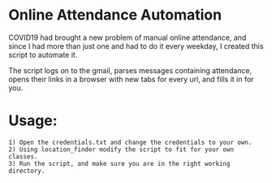 # Online Attendance Automation

COVID19 had brought a new problem of manual online attendance,
and since I had more than just one and had to do it every weekday, 
I created this script to automate it. 

The script logs on to the gmail, parses messages containing attendance,
opens their links in a browser with new tabs for every url, and fills it in for you.


# Usage:
    1) Open the credentials.txt and change the credentials to your own.
    2) Using location_finder modify the script to fit for your own classes.
    3) Run the script, and make sure you are in the right working directory.